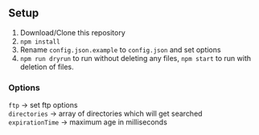 ## Setup
1. Download/Clone this repository
2. `npm install`
3. Rename `config.json.example` to `config.json` and set options
4. `npm run dryrun` to run without deleting any files, `npm start` to run with deletion of files.

### Options
`ftp` -> set ftp options  
`directories` -> array of directories which will get searched  
`expirationTime` -> maximum age in milliseconds
